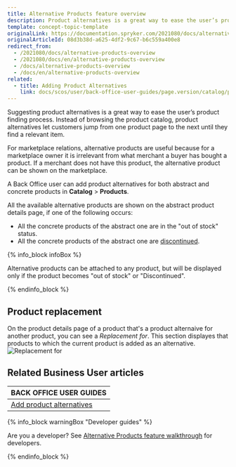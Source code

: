 ```yaml
---
title: Alternative Products feature overview
description: Product alternatives is a great way to ease the user’s product finding process. It lets the user jump over product pages until they find a relevant item.
template: concept-topic-template
originalLink: https://documentation.spryker.com/2021080/docs/alternative-products-overview
originalArticleId: 08d3b38d-a625-4df2-9c67-b6c559a400e8
redirect_from:
  - /2021080/docs/alternative-products-overview
  - /2021080/docs/en/alternative-products-overview
  - /docs/alternative-products-overview
  - /docs/en/alternative-products-overview
related:
  - title: Adding Product Alternatives
    link: docs/scos/user/back-office-user-guides/page.version/catalog/products/managing-products/adding-product-alternatives.html
---
```


Suggesting product alternatives is a great way to ease the user’s product finding process. Instead of browsing the product catalog, product alternatives let customers jump from one product page to the next until they find a relevant item.

For marketplace relations, alternative products are useful because for a marketplace owner it is irrelevant from what merchant a buyer has bought a product. If a merchant does not have this product, the alternative product can be shown on the marketplace.

A Back Office user can add product alternatives for both abstract and concrete products in **Catalog** > **Products**.

All the available alternative products are shown on the abstract product details page, if one of the following occurs:

* All the concrete products of the abstract one are in the "out of stock" status.
* All the concrete products of the abstract one are [discontinued](/docs/scos/user/features/{{page.version}}/product-feature-overview/discontinued-products-overview.html).

{% info_block infoBox %}

Alternative products can be attached to any product, but will be displayed only if the product becomes "out of stock" or "Discontinued".

{% endinfo_block %}

## Product replacement

On the product details page of a product that's a product alternaive for another product, you can see a *Replacement for*. This section displayes that products to which the current product is added as an alternative.
![Replacement for](https://spryker.s3.eu-central-1.amazonaws.com/docs/Features/Product+Management/Alternative+Products/Alternative+Products+Feature+Overview/replacement-for.png)

## Related Business User articles

|BACK OFFICE USER GUIDES|
|---|
| [Add product alternatives](/docs/scos/user/back-office-user-guides/{{page.version}}/catalog/products/managing-products/adding-product-alternatives.html) |

{% info_block warningBox "Developer guides" %}

Are you a developer? See [Alternative Products feature walkthrough](/docs/scos/dev/feature-walkthroughs/{{page.version}}/alternative-products-feature-walkthrough.html) for developers.

{% endinfo_block %}
